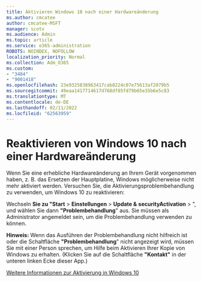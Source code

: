 ```yaml
---
title: Aktivieren Windows 10 nach einer Hardwareänderung
ms.author: cmcatee
author: cmcatee-MSFT
manager: scotv
ms.audience: Admin
ms.topic: article
ms.service: o365-administration
ROBOTS: NOINDEX, NOFOLLOW
localization_priority: Normal
ms.collection: Adm_O365
ms.custom:
- "3484"
- "9001418"
ms.openlocfilehash: 23e9325838963417cab8224c07e75613af2079b5
ms.sourcegitcommit: 49eaa1417714617d768df85fd79b65e35b6e5c83
ms.translationtype: MT
ms.contentlocale: de-DE
ms.lasthandoff: 02/11/2022
ms.locfileid: "62563959"
---
```

# <a name="reactivating-windows-10-after-a-hardware-change"></a>Reaktivieren von Windows 10 nach einer Hardwareänderung

Wenn Sie eine erhebliche Hardwareänderung an Ihrem Gerät vorgenommen haben, z. B. das Ersetzen der Hauptplatine, Windows möglicherweise nicht mehr aktiviert werden. Versuchen Sie, die Aktivierungsproblembehandlung zu verwenden, um Windows 10 zu reaktivieren:

Wechseln **Sie zu "Start** >  **Einstellungen** >  **Update &** **securityActivation** > ", und wählen Sie dann **"Problembehandlung**" aus. Sie müssen als Administrator angemeldet sein, um die Problembehandlung verwenden zu können.

**Hinweis:** Wenn das Ausführen der Problembehandlung nicht hilfreich ist oder die Schaltfläche **"Problembehandlung**" nicht angezeigt wird, müssen Sie mit einer Person sprechen, um Hilfe beim Aktivieren Ihrer Kopie von Windows zu erhalten. (Klicken Sie auf die Schaltfläche **"Kontakt"** in der unteren linken Ecke dieser App.)

[Weitere Informationen zur Aktivierung in Windows 10](https://support.microsoft.com/help/12440/windows-10-activate)
